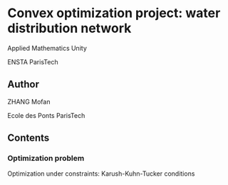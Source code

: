 # Convex optimization project: water distribution network
Applied Mathematics Unity

ENSTA ParisTech

## Author
ZHANG Mofan

Ecole des Ponts ParisTech

## Contents
### Optimization problem
Optimization under constraints: Karush-Kuhn-Tucker conditions
